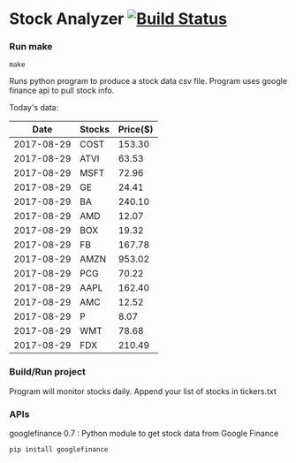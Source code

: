 # Stock Analyzer [![Build Status](https://travis-ci.org/ogoyal/StockAnalyzer.svg?branch=master)](https://travis-ci.org/ogoyal/StockAnalyzer)

### Run make
```
make
```

Runs python program to produce a stock data csv file. Program uses google finance api to pull stock info.

Today's data:

| Date| Stocks| Price($) | 
| --- | --- | ---  | 
| 2017-08-29| COST| 153.30 | 
| 2017-08-29| ATVI| 63.53 | 
| 2017-08-29| MSFT| 72.96 | 
| 2017-08-29| GE| 24.41 | 
| 2017-08-29| BA| 240.10 | 
| 2017-08-29| AMD| 12.07 | 
| 2017-08-29| BOX| 19.32 | 
| 2017-08-29| FB| 167.78 | 
| 2017-08-29| AMZN| 953.02 | 
| 2017-08-29| PCG| 70.22 | 
| 2017-08-29| AAPL| 162.40 | 
| 2017-08-29| AMC| 12.52 | 
| 2017-08-29| P| 8.07 | 
| 2017-08-29| WMT| 78.68 | 
| 2017-08-29| FDX| 210.49 | 

### Build/Run project

Program will monitor stocks daily. Append your list of stocks in tickers.txt

### APIs
googlefinance 0.7 : Python module to get stock data from Google Finance

```
pip install googlefinance
```

